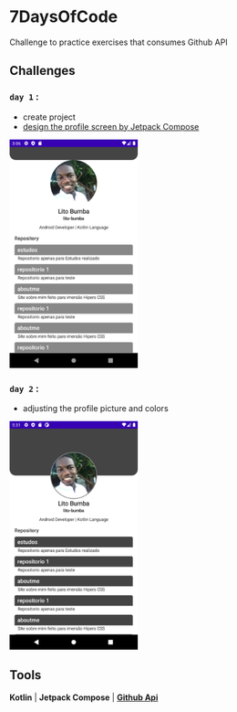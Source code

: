 # 7DaysOfCode

Challenge to practice exercises that consumes Github API

## Challenges

### `day 1` :
  * create project
  * [design the profile screen by Jetpack Compose](https://github.com/lito-bumba/7daysCode/tree/compose)
  
  <img height="400" src="https://github.com/lito-bumba/7daysCode/blob/compose/Screenshots/day1.png" />
  
### `day 2` :
  * adjusting the profile picture and colors
  
  <img height="400" src="https://github.com/lito-bumba/7daysCode/blob/compose/Screenshots/day2.png" />

## Tools
**Kotlin** |
**Jetpack Compose** |
**[Github Api](https://api.github.com/)**
